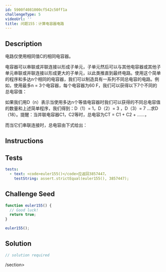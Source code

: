 ```yaml
---
id: 5900f4081000cf542c50ff1a
challengeType: 5
videoUrl: ''
title: 问题155：计算电容器电路
---
```


## Description
<section id="description">电路仅使用相同值C的相同电容器。 <p>电容器可以串联或并联连接以形成子单元，子单元然后可以与其他电容器或其他子单元串联或并联连接以形成更大的子单元，以此类推直到最终电路。使用这个简单的程序和多达n个相同的电容器，我们可以制造具有一系列不同总电容的电路。例如，使用最多n = 3个电容器，每个电容器为60 F，我们可以获得以下7个不同的总电容值： </p><p>如果我们用D（n）表示当使用多达n个等值电容器时我们可以获得的不同总电容值的数量和上述简单程序，我们得到：D（1）= 1，D（2）= 3 ，D（3）= 7 ...求D（18）。提醒：当并联电容器C1，C2等时，总电容为CT = C1 + C2 + ......， </p><p>而当它们串联连接时，总电容由下式给出： </p></section>

## Instructions
<section id="instructions">
</section>

## Tests
<section id='tests'>

```yml
tests:
  - text: <code>euler155()</code>应返回3857447。
    testString: assert.strictEqual(euler155(), 3857447);

```

</section>

## Challenge Seed
<section id='challengeSeed'>

<div id='js-seed'>

```js
function euler155() {
  // Good luck!
  return true;
}

euler155();

```

</div>



</section>

## Solution
<section id='solution'>

```js
// solution required
```

/section>
